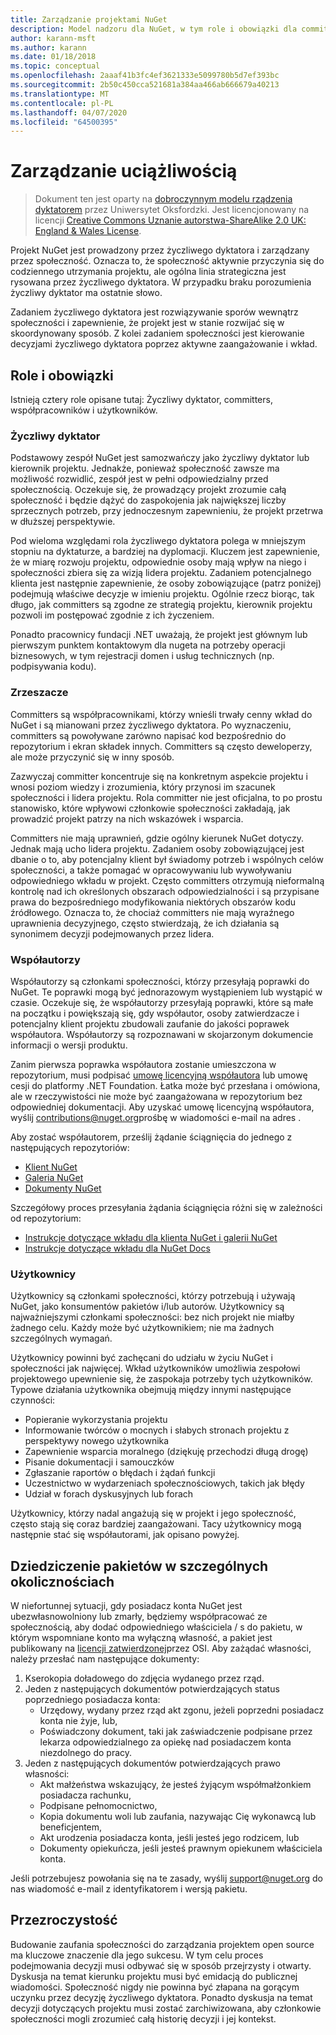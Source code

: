 ```yaml
---
title: Zarządzanie projektami NuGet
description: Model nadzoru dla NuGet, w tym role i obowiązki dla committers, współautorów i użytkowników.
author: karann-msft
ms.author: karann
ms.date: 01/18/2018
ms.topic: conceptual
ms.openlocfilehash: 2aaaf41b3fc4ef3621333e5099780b5d7ef393bc
ms.sourcegitcommit: 2b50c450cca521681a384aa466ab666679a40213
ms.translationtype: MT
ms.contentlocale: pl-PL
ms.lasthandoff: 04/07/2020
ms.locfileid: "64500395"
---
```

# <a name="nuget-governance"></a>Zarządzanie uciążliwością

> Dokument ten jest oparty na [dobroczynnym modelu rządzenia dyktatorem](http://www.oss-watch.ac.uk/resources/benevolentdictatorgovernancemodel) przez Uniwersytet Oksfordzki. Jest licencjonowany na licencji [Creative Commons Uznanie autorstwa-ShareAlike 2.0 UK: England & Wales License](http://creativecommons.org/licenses/by-sa/2.0/uk/).

Projekt NuGet jest prowadzony przez życzliwego dyktatora i zarządzany przez społeczność. Oznacza to, że społeczność aktywnie przyczynia się do codziennego utrzymania projektu, ale ogólna linia strategiczna jest rysowana przez życzliwego dyktatora. W przypadku braku porozumienia życzliwy dyktator ma ostatnie słowo.

Zadaniem życzliwego dyktatora jest rozwiązywanie sporów wewnątrz społeczności i zapewnienie, że projekt jest w stanie rozwijać się w skoordynowany sposób. Z kolei zadaniem społeczności jest kierowanie decyzjami życzliwego dyktatora poprzez aktywne zaangażowanie i wkład.

## <a name="roles-and-responsibilities"></a>Role i obowiązki

Istnieją cztery role opisane tutaj: Życzliwy dyktator, committers, współpracowników i użytkowników.

### <a name="benevolent-dictator"></a>Życzliwy dyktator

Podstawowy zespół NuGet jest samozwańczy jako życzliwy dyktator lub kierownik projektu. Jednakże, ponieważ społeczność zawsze ma możliwość rozwidlić, zespół jest w pełni odpowiedzialny przed społecznością. Oczekuje się, że prowadzący projekt zrozumie całą społeczność i będzie dążyć do zaspokojenia jak największej liczby sprzecznych potrzeb, przy jednoczesnym zapewnieniu, że projekt przetrwa w dłuższej perspektywie.

Pod wieloma względami rola życzliwego dyktatora polega w mniejszym stopniu na dyktaturze, a bardziej na dyplomacji. Kluczem jest zapewnienie, że w miarę rozwoju projektu, odpowiednie osoby mają wpływ na niego i społeczności zbiera się za wizją lidera projektu. Zadaniem potencjalnego klienta jest następnie zapewnienie, że osoby zobowiązujące (patrz poniżej) podejmują właściwe decyzje w imieniu projektu. Ogólnie rzecz biorąc, tak długo, jak committers są zgodne ze strategią projektu, kierownik projektu pozwoli im postępować zgodnie z ich życzeniem.

Ponadto pracownicy fundacji .NET uważają, że projekt jest głównym lub pierwszym punktem kontaktowym dla nugeta na potrzeby operacji biznesowych, w tym rejestracji domen i usług technicznych (np. podpisywania kodu).

### <a name="committers"></a>Zrzeszacze

Committers są współpracownikami, którzy wnieśli trwały cenny wkład do NuGet i są mianowani przez życzliwego dyktatora. Po wyznaczeniu, committers są powoływane zarówno napisać kod bezpośrednio do repozytorium i ekran składek innych. Committers są często deweloperzy, ale może przyczynić się w inny sposób.

Zazwyczaj committer koncentruje się na konkretnym aspekcie projektu i wnosi poziom wiedzy i zrozumienia, który przynosi im szacunek społeczności i lidera projektu. Rola committer nie jest oficjalna, to po prostu stanowisko, które wpływowi członkowie społeczności zakładają, jak prowadzić projekt patrzy na nich wskazówek i wsparcia.

Committers nie mają uprawnień, gdzie ogólny kierunek NuGet dotyczy. Jednak mają ucho lidera projektu. Zadaniem osoby zobowiązującej jest dbanie o to, aby potencjalny klient był świadomy potrzeb i wspólnych celów społeczności, a także pomagać w opracowywaniu lub wywoływaniu odpowiedniego wkładu w projekt. Często committers otrzymują nieformalną kontrolę nad ich określonych obszarach odpowiedzialności i są przypisane prawa do bezpośredniego modyfikowania niektórych obszarów kodu źródłowego. Oznacza to, że chociaż committers nie mają wyraźnego uprawnienia decyzyjnego, często stwierdzają, że ich działania są synonimem decyzji podejmowanych przez lidera.

### <a name="contributors"></a>Współautorzy

Współautorzy są członkami społeczności, którzy przesyłają poprawki do NuGet. Te poprawki mogą być jednorazowym wystąpieniem lub wystąpić w czasie. Oczekuje się, że współautorzy przesyłają poprawki, które są małe na początku i powiększają się, gdy współautor, osoby zatwierdzacze i potencjalny klient projektu zbudowali zaufanie do jakości poprawek współautora. Współautorzy są rozpoznawani w skojarzonym dokumencie informacji o wersji produktu.

Zanim pierwsza poprawka współautora zostanie umieszczona w repozytorium, musi podpisać [umowę licencyjną współautora](http://en.wikipedia.org/wiki/Contributor_License_Agreement) lub umowę cesji do platformy .NET Foundation. Łatka może być przesłana i omówiona, ale w rzeczywistości nie może być zaangażowana w repozytorium bez odpowiedniej dokumentacji. Aby uzyskać umowę licencyjną współautora, wyślij [contributions@nuget.org](mailto:contributions@nuget.org)prośbę w wiadomości e-mail na adres .

Aby zostać współautorem, prześlij żądanie ściągnięcia do jednego z następujących repozytoriów:

- [Klient NuGet](https://github.com/NuGet/NuGet.Client)
- [Galeria NuGet](https://github.com/nuget/nugetgallery)
- [Dokumenty NuGet](https://github.com/nuget/nugetdocs)

Szczegółowy proces przesyłania żądania ściągnięcia różni się w zależności od repozytorium:

- [Instrukcje dotyczące wkładu dla klienta NuGet i galerii NuGet](https://github.com/NuGet/Home/wiki/Contributing-to-NuGet)
- [Instrukcje dotyczące wkładu dla NuGet Docs](https://github.com/NuGet/NuGetDocs/wiki/Contributing-to-NuGet-Documentation)

### <a name="users"></a>Użytkownicy

Użytkownicy są członkami społeczności, którzy potrzebują i używają NuGet, jako konsumentów pakietów i/lub autorów. Użytkownicy są najważniejszymi członkami społeczności: bez nich projekt nie miałby żadnego celu. Każdy może być użytkownikiem; nie ma żadnych szczególnych wymagań.

Użytkownicy powinni być zachęcani do udziału w życiu NuGet i społeczności jak najwięcej. Wkład użytkowników umożliwia zespołowi projektowego upewnienie się, że zaspokaja potrzeby tych użytkowników. Typowe działania użytkownika obejmują między innymi następujące czynności:

- Popieranie wykorzystania projektu
- Informowanie twórców o mocnych i słabych stronach projektu z perspektywy nowego użytkownika
- Zapewnienie wsparcia moralnego (dziękuję przechodzi długą drogę)
- Pisanie dokumentacji i samouczków
- Zgłaszanie raportów o błędach i żądań funkcji
- Uczestnictwo w wydarzeniach społecznościowych, takich jak błędy
- Udział w forach dyskusyjnych lub forach

Użytkownicy, którzy nadal angażują się w projekt i jego społeczność, często stają się coraz bardziej zaangażowani. Tacy użytkownicy mogą następnie stać się współautorami, jak opisano powyżej.

## <a name="package-succession-under-special-circumstances"></a>Dziedziczenie pakietów w szczególnych okolicznościach

W niefortunnej sytuacji, gdy posiadacz konta NuGet jest ubezwłasnowolniony lub zmarły, będziemy współpracować ze społecznością, aby dodać odpowiedniego właściciela / s do pakietu, w którym wspomniane konto ma wyłączną własność, a pakiet jest publikowany na [licencji zatwierdzonej](https://opensource.org/licenses/alphabetical)przez OSI. Aby zażądać własności, należy przesłać nam następujące dokumenty:

1. Kserokopia doładowego do zdjęcia wydanego przez rząd.
1. Jeden z następujących dokumentów potwierdzających status poprzedniego posiadacza konta: 
    - Urzędowy, wydany przez rząd akt zgonu, jeżeli poprzedni posiadacz konta nie żyje, lub,
    - Poświadczony dokument, taki jak zaświadczenie podpisane przez lekarza odpowiedzialnego za opiekę nad posiadaczem konta niezdolnego do pracy.
1. Jeden z następujących dokumentów potwierdzających prawo własności: 
    - Akt małżeństwa wskazujący, że jesteś żyjącym współmałżonkiem posiadacza rachunku,
    - Podpisane pełnomocnictwo,
    - Kopia dokumentu woli lub zaufania, nazywając Cię wykonawcą lub beneficjentem,
    - Akt urodzenia posiadacza konta, jeśli jesteś jego rodzicem, lub
    - Dokumenty opiekuńcza, jeśli jesteś prawnym opiekunem właściciela konta.

Jeśli potrzebujesz powołania się na te zasady, wyślij [support@nuget.org](mailto:support@nuget.org) do nas wiadomość e-mail z identyfikatorem i wersją pakietu.

## <a name="transparency"></a>Przezroczystość

Budowanie zaufania społeczności do zarządzania projektem open source ma kluczowe znaczenie dla jego sukcesu. W tym celu proces podejmowania decyzji musi odbywać się w sposób przejrzysty i otwarty. Dyskusja na temat kierunku projektu musi być emidacją do publicznej wiadomości. Społeczność nigdy nie powinna być złapana na gorącym uczynku przez decyzję życzliwego dyktatora. Ponadto dyskusja na temat decyzji dotyczących projektu musi zostać zarchiwizowana, aby członkowie społeczności mogli zrozumieć całą historię decyzji i jej kontekst.
